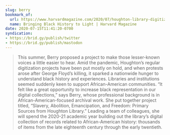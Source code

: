 ```yaml
---
slug: berry
bookmark_of:
  url: https://www.harvardmagazine.com/2020/07/houghton-library-digitizes-african-american-history-materials
  name: Bringing Black History to Light | Harvard Magazine
date: 2020-07-15T11:41:20-0700
syndication:
- https://brid.gy/publish/twitter
- https://brid.gy/publish/mastodon
---
```

> This summer, Berry proposed a project to make those lesser-known voices a little easier to hear. Amid the pandemic, Houghton’s regular digitization projects have been put mostly on hold, and when protests arose after George Floyd’s killing, it sparked a nationwide hunger to understand black history and experiences. Libraries and institutions seemed suddenly keen to support African-American communities. “It felt like a great opportunity to increase black representation in our digital collections,” says Berry, whose professional background is in African-American-focused archival work. She put together project titled, “Slavery, Abolition, Emancipation, and Freedom: Primary Sources from Houghton Library.” Leading a team of colleagues, she will spend the 2020-21 academic year building out the library’s digital collection of records related to African-American history: thousands of items from the late eighteenth century through the early twentieth.
